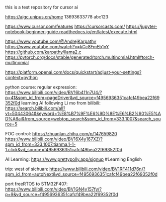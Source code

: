 this is a test repository for cursor ai

https://aigc.unipus.cn/home   13693633778  abc123

https://www.cursor.com/features
https://cursorcasts.com/
https://jupyter-notebook-beginner-guide.readthedocs.io/en/latest/execute.html

https://www.youtube.com/@AndrejKarpathy
https://www.youtube.com/watch?v=kCc8FmEb1nY
https://github.com/karpathy/llama2.c
https://pytorch.org/docs/stable/generated/torch.multinomial.html#torch-multinomial

https://platform.openai.com/docs/quickstart/adjust-your-settings?context=python


python course:
regular expression:
https://www.bilibili.com/video/BV16b411n7U4/?p=41&spm_id_from=pageDriver&vd_source=f4956936351cafcf49bea22f69352f0d
learning AI following Li mo from bilibili:
https://search.bilibili.com/all?vt=50443064&keyword=%E8%B7%9F%E6%9D%8E%E6%B2%90%E5%AD%A6ai&from_source=webtop_search&spm_id_from=333.1007&search_source=5

FOC control:
https://zhuanlan.zhihu.com/p/147659820
https://www.bilibili.com/video/BV16X4y167XZ/?spm_id_from=333.1007.tianma.1-1-1.click&vd_source=f4956936351cafcf49bea22f69352f0d

AI Learning:
https://www.prettypolly.app/signup  #Learning English

trip:
west of sichuan:
https://www.bilibili.com/video/BV1RF411d76n/?spm_id_from=autoNext&vd_source=f4956936351cafcf49bea22f69352f0d

port freeRTOS to STM32F407:
https://www.bilibili.com/video/BV1GN4y157fy/?p=9&vd_source=f4956936351cafcf49bea22f69352f0d



